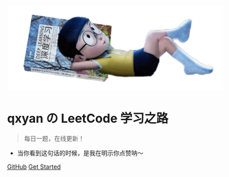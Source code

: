 <img src="_img/cover_yqx2.png" style="zoom:60%;">

# qxyan の LeetCode 学习之路

> 每日一题，在线更新！

<ul id='sentence'><li>当你看到这句话的时候，是我在明示你点赞呐～</li></ul>

[GitHub](https://github.com/misads/leetcode/)
[Get Started](/README.md)


